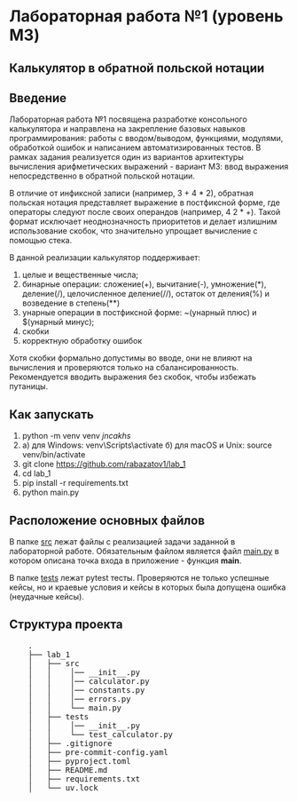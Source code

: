 # Лабораторная работа №1 (уровень M3)
## Калькулятор в обратной польской нотации

## Введение
Лабораторная работа №1 посвящена разработке консольного калькулятора и направлена на закрепление базовых
навыков программирования: работы с вводом/выводом, функциями, модулями, обработкой ошибок и написанием
автоматизированных тестов. В рамках задания реализуется один из вариантов архитектуры вычисления арифметических
выражений - вариант МЗ: ввод выражения непосредственно в обратной польской нотации.

В отличие от инфиксной записи (например, 3 + 4 * 2), обратная польская нотация представляет выражение
в постфиксной форме, где операторы следуют после своих операндов (например, 4 2 * +). Такой формат
исключает неоднозначность приоритетов и делает излишним использование скобок, что значительно упрощает
вычисление с помощью стека.

В данной реализации калькулятор поддерживает:
1) целые и вещественные числа;
2) бинарные операции: сложение(+), вычитание(-), умножение(*), деление(/), целочисленное деление(//),
остаток от деления(%) и возведение в степень(**)
3) унарные операции в постфиксной форме: ~(унарный плюс) и $(унарный минус);
4) скобки
5) корректную обработку ошибок

Хотя скобки формально допустимы во вводе, они не влияют на вычисления и проверяются только на сбалансированность.
Рекомендуется вводить выражения без скобок, чтобы избежать путаницы.

## Как запускать
1. python -m venv venv   *jncakhs*
2. a) для Windows: venv\Scripts\activate
   б) для macOS и Unix: source venv/bin/activate
3. git clone https://github.com/rabazatov1/lab_1
4. cd lab_1
5. pip install -r requirements.txt
6. python main.py

## Расположение основных файлов
В папке [src](./src) лежат файлы с реализацией задачи заданной в лабораторной работе. Обязательным файлом является файл
[main.py](./src/main.py) в котором описана точка входа в приложение - функция **main**.

В папке [tests](./tests) лежат pytest тесты. Проверяются не только успешные кейсы, но и краевые условия
и кейсы в которых была допущена ошибка (неудачные кейсы).

## Структура проекта

 <pre>
    .
    ├── lab_1
    │   ├── src
    │   │    │── __init__.py
    │   │    │── calculator.py
    │   │    │── constants.py
    │   │    │── errors.py
    │   │    └── main.py
    │   ├── tests
    │   │    │── __init__.py
    │   │    └── test_calculator.py
    │   ├── .gitignore
    │   ├── pre-commit-config.yaml
    │   ├── pyproject.toml
    │   ├── README.md
    │   ├── requirements.txt
    │   └── uv.lock

</pre>
